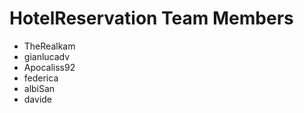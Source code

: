 # HotelReservation Team Members
- TheRealkam
- gianlucadv
- Apocaliss92
- federica
- albiSan
- davide
